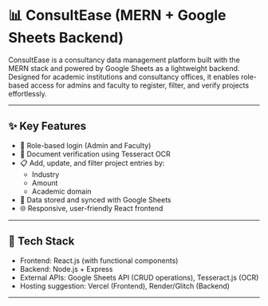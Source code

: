 # 📊 ConsultEase (MERN + Google Sheets Backend)

ConsultEase is a consultancy data management platform built with the MERN stack and powered by Google Sheets as a lightweight backend. Designed for academic institutions and consultancy offices, it enables role-based access for admins and faculty to register, filter, and verify projects effortlessly.

---

## ✨ Key Features

- 🔐 Role-based login (Admin and Faculty)
- 📑 Document verification using Tesseract OCR
- 📋 Add, update, and filter project entries by:
  - Industry
  - Amount
  - Academic domain
- 🧾 Data stored and synced with Google Sheets
- 🌐 Responsive, user-friendly React frontend

---

## 🧰 Tech Stack

- Frontend: React.js (with functional components)
- Backend: Node.js + Express
- External APIs: Google Sheets API (CRUD operations), Tesseract.js (OCR)
- Hosting suggestion: Vercel (Frontend), Render/Glitch (Backend)

---

